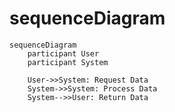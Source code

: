 # sequenceDiagram

```mermaid
sequenceDiagram
    participant User
    participant System

    User->>System: Request Data
    System->>System: Process Data
    System-->>User: Return Data
```
